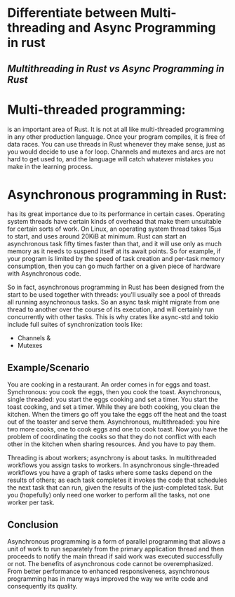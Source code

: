 # Differentiate between Multi-threading and Async Programming in rust
## _Multithreading in Rust vs Async Programming in Rust_

# Multi-threaded programming: 
is an important area of Rust. It is not at all like multi-threaded programming in any other production language. Once your program compiles, it is free of data races. You can use threads in Rust whenever they make sense, just as you would decide to use a for loop. Channels and mutexes and arcs are not hard to get used to, and the language will catch whatever mistakes you make in the learning process.

# Asynchronous programming in Rust:
has its great importance due to its performance in certain cases. Operating system threads have certain kinds of overhead that make them unsuitable for certain sorts of work. On Linux, an operating system thread takes 15µs to start, and uses around 20KiB at minimum. Rust can start an asynchronous task fifty times faster than that, and it will use only as much memory as it needs to suspend itself at its await points. So for example, if your program is limited by the speed of task creation and per-task memory consumption, then you can go much farther on a given piece of hardware with Asynchronous code.

So in fact, asynchronous programming in Rust has been designed from the start to be used together with threads: you'll usually see a pool of threads all running asynchronous tasks. So an async task might migrate from one thread to another over the course of its execution, and will certainly run concurrently with other tasks. This is why crates like async-std and tokio include full suites of synchronization tools like:

- Channels
&
- Mutexes

## Example/Scenario

You are cooking in a restaurant. An order comes in for eggs and toast.
Synchronous: you cook the eggs, then you cook the toast.
Asynchronous, single threaded: you start the eggs cooking and set a timer. You start the toast cooking, and set a timer. While they are both cooking, you clean the kitchen. When the timers go off you take the eggs off the heat and the toast out of the toaster and serve them.
Asynchronous, multithreaded: you hire two more cooks, one to cook eggs and one to cook toast. Now you have the problem of coordinating the cooks so that they do not conflict with each other in the kitchen when sharing resources. And you have to pay them.

Threading is about workers; asynchrony is about tasks. In multithreaded workflows you assign tasks to workers. In asynchronous single-threaded workflows you have a graph of tasks where some tasks depend on the results of others; as each task completes it invokes the code that schedules the next task that can run, given the results of the just-completed task. But you (hopefully) only need one worker to perform all the tasks, not one worker per task.

## Conclusion

Asynchronous programming is a form of parallel programming that allows a unit of work to run separately from the primary application thread and then proceeds to notify the main thread if said work was executed successfully or not. The benefits of asynchronous code cannot be overemphasized. From better performance to enhanced responsiveness, asynchronous programming has in many ways improved the way we write code and consequently its quality.
